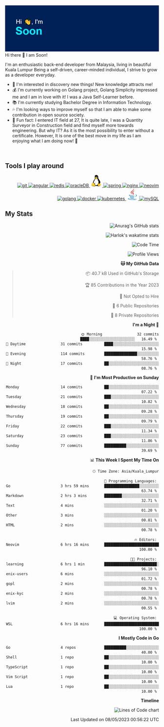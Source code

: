 ![hello](header.png)
Hi there :wave: I am Soon!

I'm an enthusiastic back-end developer from Malaysia, living in beautiful Kuala Lumpur
Being a self-driven, career-minded individual, I strive to grow as a developer everyday.

- :star2: I'm interested in discovery new things! New knowledge attracts me!
- 💰 I'm currently working on Golang project, Golang Simplicity impressed me and I am in love with it! I was a Java Self-Learner before.
- :books: I'm currently studying Bachelor Degree in Information Technology. 
- :sweat_drops: I'm looking ways to improve myself so that I am able to make some contribution in open source society.
- :star_struck: Fun fact: I entered IT field at 27, It is quite late, I was a Quantity Surveyor in Construction field and find myself more towards engineering. But why IT? As it is the most possibility to enter without a certificate. However, It is one of the best move in my life as I am enjoying what I am doing now! :cartwheeling: 

<br/>



Tools I play around
-------------

<div align="right">

  <a href="https://git-scm.com/" target="_blank"> <img src="https://www.vectorlogo.zone/logos/git-scm/git-scm-icon.svg" alt="git" width="40" height="40"/> </a>
  <a href="https://angular.io" target="_blank"> <img src="https://www.vectorlogo.zone/logos/angular/angular-icon.svg" alt="angular" width="40" height="40"/> </a> 
  <a href="https://redis.io/" target="_blank"> <img src="https://www.vectorlogo.zone/logos/redis/redis-icon.svg" alt="redis" width="40" height="40"/> </a>
  <a href="https://www.oracle.com/" target="_blank"> <img src="https://www.vectorlogo.zone/logos/oracle/oracle-icon.svg" alt="oracleDB" width="40" height="40"/> </a>
  <a href="https://www.linux.org/" target="_blank"> <img src="https://raw.githubusercontent.com/devicons/devicon/master/icons/linux/linux-original.svg" alt="linux" width="40" height="40"/> </a> <a href="https://www.mysql.com/" target="_blank">
  <a href="https://spring.io/" target="_blank"> <img src="https://www.vectorlogo.zone/logos/springio/springio-icon.svg" alt="spring" width="40" height="40"/> </a>
  <a href="https://www.nginx.com/" target="_blank"> <img src="https://www.vectorlogo.zone/logos/nginx/nginx-icon.svg" alt="nginx" width="40" height="40"/> </a>
  <a href="https://neovim.io/" target="_blank"> <img src="https://www.vectorlogo.zone/logos/neovimio/neovimio-icon.svg" alt="neovim" width="40" height="40"/> </a>
  <a href="https://go.dev" target="_blank"> <img src="https://seeklogo.com/images/G/go-logo-046185B647-seeklogo.com.png" alt="golang" width="35" height="40"/> 
  <a href="https://www.docker.com/" target="_blank"> <img src="https://www.vectorlogo.zone/logos/docker/docker-official.svg" alt="docker" width="40" height="40"/> </a>
  <a href="https://kubernetes.io/" target="_blank"> <img src="https://www.vectorlogo.zone/logos/kubernetes/kubernetes-icon.svg" alt="kubernetes" width="40" height="40"/> </a>
  <a href="https://www.java.com" target="_blank"> <img src="https://raw.githubusercontent.com/devicons/devicon/master/icons/java/java-original.svg" alt="java" width="40" height="40"/> </a>
  <a href="https://www.mysql.com/" target="_blank"> <img src="https://www.vectorlogo.zone/logos/mysql/mysql-icon.svg" alt="mySQL" width="40" height="40"/> </a>

</div>


My Stats
---------------

<div align="right">

![Anurag's GitHub stats](https://github-readme-stats-sigma-five.vercel.app/api?username=soon1995&show_icons=true&theme=radical) 

![Harlok's wakatime stats](https://github-readme-stats.vercel.app/api/wakatime?username=soon1995&layout=compact)

<!--START_SECTION:waka-->
![Code Time](http://img.shields.io/badge/Code%20Time-6%20hrs%2052%20mins-blue)

![Profile Views](http://img.shields.io/badge/Profile%20Views-1-blue)

**🐱 My GitHub Data** 

> 📦 40.7 kB Used in GitHub's Storage 
 > 
> 🏆 85 Contributions in the Year 2023
 > 
> 🚫 Not Opted to Hire
 > 
> 📜 6 Public Repositories 
 > 
> 🔑 8 Private Repositories 
 > 
**I'm a Night 🦉** 

```text
🌞 Morning                32 commits          ████░░░░░░░░░░░░░░░░░░░░░   16.49 % 
🌆 Daytime                31 commits          ████░░░░░░░░░░░░░░░░░░░░░   15.98 % 
🌃 Evening                114 commits         ███████████████░░░░░░░░░░   58.76 % 
🌙 Night                  17 commits          ██░░░░░░░░░░░░░░░░░░░░░░░   08.76 % 
```
📅 **I'm Most Productive on Sunday** 

```text
Monday                   14 commits          ██░░░░░░░░░░░░░░░░░░░░░░░   07.22 % 
Tuesday                  21 commits          ███░░░░░░░░░░░░░░░░░░░░░░   10.82 % 
Wednesday                18 commits          ██░░░░░░░░░░░░░░░░░░░░░░░   09.28 % 
Thursday                 19 commits          ██░░░░░░░░░░░░░░░░░░░░░░░   09.79 % 
Friday                   22 commits          ███░░░░░░░░░░░░░░░░░░░░░░   11.34 % 
Saturday                 23 commits          ███░░░░░░░░░░░░░░░░░░░░░░   11.86 % 
Sunday                   77 commits          ██████████░░░░░░░░░░░░░░░   39.69 % 
```


📊 **This Week I Spent My Time On** 

```text
🕑︎ Time Zone: Asia/Kuala_Lumpur

💬 Programming Languages: 
Go                       3 hrs 59 mins       ████████████████░░░░░░░░░   63.74 % 
Markdown                 2 hrs 3 mins        ████████░░░░░░░░░░░░░░░░░   32.71 % 
Text                     4 mins              ░░░░░░░░░░░░░░░░░░░░░░░░░   01.20 % 
Other                    3 mins              ░░░░░░░░░░░░░░░░░░░░░░░░░   00.81 % 
HTML                     2 mins              ░░░░░░░░░░░░░░░░░░░░░░░░░   00.78 % 

🔥 Editors: 
Neovim                   6 hrs 16 mins       █████████████████████████   100.00 % 

🐱‍💻 Projects: 
learning                 6 hrs 1 min         ████████████████████████░   96.10 % 
enix-users               6 mins              ░░░░░░░░░░░░░░░░░░░░░░░░░   01.72 % 
gopl                     2 mins              ░░░░░░░░░░░░░░░░░░░░░░░░░   00.78 % 
enix-kyc                 2 mins              ░░░░░░░░░░░░░░░░░░░░░░░░░   00.78 % 
lvim                     2 mins              ░░░░░░░░░░░░░░░░░░░░░░░░░   00.55 % 

💻 Operating System: 
WSL                      6 hrs 16 mins       █████████████████████████   100.00 % 
```

**I Mostly Code in Go** 

```text
Go                       4 repos             ██████████░░░░░░░░░░░░░░░   40.00 % 
Shell                    1 repo              ██░░░░░░░░░░░░░░░░░░░░░░░   10.00 % 
TypeScript               1 repo              ██░░░░░░░░░░░░░░░░░░░░░░░   10.00 % 
Vim Script               1 repo              ██░░░░░░░░░░░░░░░░░░░░░░░   10.00 % 
Lua                      1 repo              ██░░░░░░░░░░░░░░░░░░░░░░░   10.00 % 
```



**Timeline**

![Lines of Code chart](https://raw.githubusercontent.com/soon1995/soon1995/master/assets/bar_graph.png)


 Last Updated on 08/05/2023 00:56:22 UTC
<!--END_SECTION:waka-->

</div>
